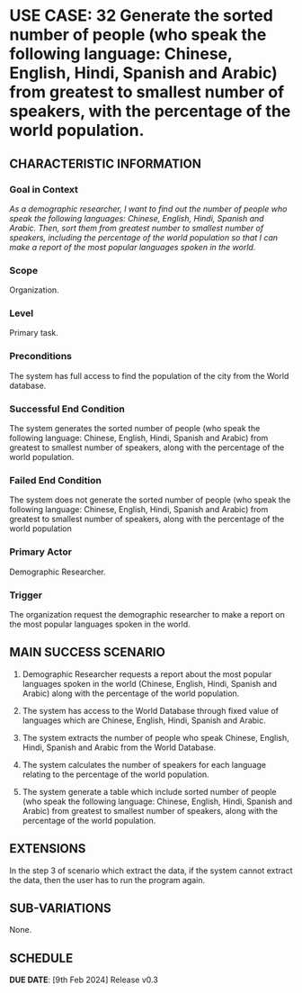 # USE CASE: 32 Generate the sorted number of people (who speak the following language: Chinese, English, Hindi, Spanish and Arabic) from greatest to smallest number of speakers, with the percentage of the world population.

## CHARACTERISTIC INFORMATION

### Goal in Context

*As a demographic researcher, I want to find out the number of people who speak the following languages: Chinese, English, Hindi, Spanish and Arabic. Then, sort them from greatest number to smallest number of speakers, including the percentage of the world population so that I can make a report of the most popular languages spoken in the world.*

### Scope

Organization.

### Level

Primary task.

### Preconditions

The system has full access to find the population of the city from the World database.

### Successful End Condition

The system generates the sorted number of people (who speak the following language: Chinese, English, Hindi, Spanish and Arabic) from greatest to smallest number of speakers, along with the percentage of the world population. 

### Failed End Condition

The system does not generate the sorted number of people (who speak the following language: Chinese, English, Hindi, Spanish and Arabic) from greatest to smallest number of speakers, along with the percentage of the world population

### Primary Actor

Demographic Researcher.

### Trigger

The organization request the demographic researcher to make a report on the most popular languages spoken in the world.

## MAIN SUCCESS SCENARIO

1. Demographic Researcher requests a report about the most popular languages spoken in the world (Chinese, English, Hindi, Spanish and Arabic) along with the percentage of the world population.

2. The system has access to the World Database through fixed value of languages which are  Chinese, English, Hindi, Spanish and Arabic.

3. The system extracts the number of people who speak Chinese, English, Hindi, Spanish and Arabic from the World Database.

4. The system calculates the number of speakers for each language relating to the percentage of the world population.

5. The system generate a table which include sorted number of people (who speak the following language: Chinese, English, Hindi, Spanish and Arabic) from greatest to smallest number of speakers, along with the percentage of the world population.

## EXTENSIONS

In the step 3 of scenario which extract the data, if the system cannot extract the data, then the user has to run the program again.

## SUB-VARIATIONS

None.

## SCHEDULE

**DUE DATE**: [9th Feb 2024] Release v0.3 